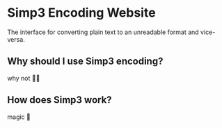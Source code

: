 # Simp3 Encoding Website

The interface for converting plain text to an unreadable format and vice-versa.

## Why should I use Simp3 encoding?

why not 🤷‍♂️

## How does Simp3 work?

magic 🤫
